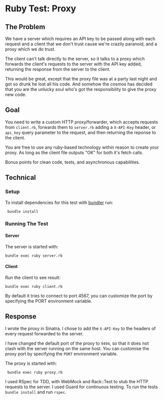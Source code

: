 # Ruby Test: Proxy

## The Problem

We have a server which requires an API key to be passed along with each request
and a client that we don't trust cause we're crazily paranoid, and a proxy
which we do trust.

The client can't talk directly to the server, so it talks to a proxy which
forwards the client's requests to the server with the API key added, returning
the response from the server to the client.

This would be great, except that the proxy file was at a party last night
and got so drunk he lost all his code. And somehow the cosmos has decided that
you are the unlucky soul who's got the responsibility to give the proxy new
code.

## Goal

You need to write a custom HTTP proxy/forwarder, which accepts requests from
`client.rb`, forwards them to `server.rb` adding a `X-API-Key` header, or
`api_key` query parameter to the request, and then returning the reponse to
the client.

You are free to use any ruby-based technology within reason to create your
proxy. As long as the client file outputs "OK" for both it's fetch calls.

Bonus points for clean code, tests, and asynchronous capabilities.

## Technical

### Setup

To install dependencies for this test with
[bundler](https://rubygems.org/gems/bundler) run:

     bundle install

### Running The Test

#### Server

The server is started with:

    bundle exec ruby server.rb

#### Client

Run the client to see result:

    bundle exec ruby client.rb

By default it tries to connect to port 4567, you can customize the port by
specifying the PORT environment variable.

## Response

I wrote the proxy in Sinatra. I chose to add the `X-API-Key` to the headers
of every request forwarded to the server.

I have changed the default port of the proxy to `9494`, so that it does not
clash with the server running on the same host. You can customise the proxy
port by specifying the `PORT` environment variable.

The proxy is started with:

     bundle exec ruby proxy.rb

I used RSpec for TDD, with WebMock and Rack::Test to stub the HTTP requests to
the server. I used Guard for continuous testing. To run the tests
`bundle install` and run `rspec`.
